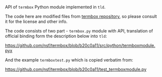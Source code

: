API of `termbox` Python module implemented in `tld`.

The code here are modified files from
[termbox repository](https://github.com/nsf/termbox/), so please consult
it for the license and other info.


The code consists of two part - `termbox.py` module with API, translation
of official binding form the description below into `tld`:

https://github.com/nsf/termbox/blob/b20c0a11/src/python/termboxmodule.pyx

And the example `termboxtest.py` which is copied verbatim from:

https://github.com/nsf/termbox/blob/b20c0a11/test_termboxmodule.py

